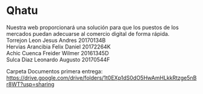 # Qhatu
Nuestra web proporcionará una solución para que los puestos de los mercados puedan adecuarse al comercio digital de forma rápida.   
Torrejon Leon Jesus Andres 20170134B  
Hervias Arancibia Felix Daniel 20172264K  
Achic Cuenca Freider Wilmer 20161345D  
Sulca Diaz Leonardo Augusto 20170544F  


Carpeta Documentos primera entrega:
https://drive.google.com/drive/folders/1t0EXp1dS0dO5HwAmHLkkRtzge5nBr8WT?usp=sharing
